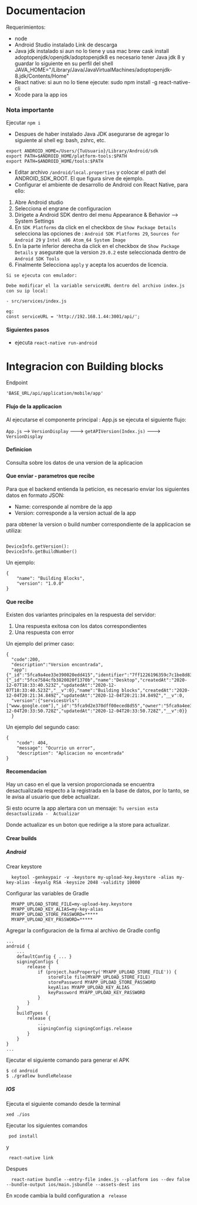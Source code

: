 
# Documentacion
Requerimientos: 
- node 
- Android Studio instalado Link de descarga 
- Java jdk instalado si aun no lo tiene y usa mac brew cask install adoptopenjdk/openjdk/adoptopenjdk8 es necesario tener Java jdk 8 y guardar lo siguiente en su perfil del shell JAVA_HOME="/Library/Java/JavaVirtualMachines/adoptopenjdk-8.jdk/Contents/Home" 
- React native: si aun no lo tiene ejecute: sudo npm install -g react-native-cli 
- Xcode para la app ios

### Nota importante
Ejecutar ```npm i```


- Despues de haber instalado Java JDK asegurarse de agregar lo siguiente al shell eg: bash, zshrc, etc.
```
export ANDROID_HOME=/Users/{TuUsuario}/Library/Android/sdk
export PATH=$ANDROID_HOME/platform-tools:$PATH
export PATH=$ANDROID_HOME/tools:$PATH
```
- Editar archivo `/android/local.properties` y colocar el path del ANDROID_SDK_ROOT. El que figura sirve de ejemplo.
- Configurar el ambiente de desarrollo de Android con React Native, para ello:
1. Abre Android studio
2. Selecciona el engrane de configuracion
3. Dirigete a Android SDK dentro del menu Appearance & Behavior --> System Settings
4. En ``` SDK Platforms ``` da click en el checkbox de ```Show Package Details ``` selecciona las opciones de : ```Android SDK Platforms 29```, ```Sources for Android 29``` y ```Intel x86 Atom_64 System Image```
5. En la parte inferior derecha da click en el checkbox de ```Show Package Details``` y asegurate que la version ``` 29.0.2 ``` este seleccionada dentro de ``` Android SDK Tools ```
6. Finalmente Selecciona ```apply``` y acepta los acuerdos de licencia.


```
Si se ejecuta con emulador:

Debe modificar el la variable serviceURL dentro del archivo index.js con su ip local:

- src/services/index.js

eg: 
const serviceURL = 'http://192.168.1.44:3001/api/';

```



#### Siguientes pasos

  - ejecuta ```react-native run-android```






# Integracion con Building blocks

Endpoint
```
'BASE_URL/api/application/mobile/app'
```
#### Flujo de la applicacion
Al ejecutarse el componente principal : App.js se ejecuta el siguiente flujo:

```App.js``` --> ```VersionDisplay``` ---> ```getAPIVersion(Index.js)``` ---> ```VersionDisplay```

#### Definicion

Consulta sobre los datos de una version de la aplicacion

#### Que enviar - parametros que recibe
Para que el backend entienda la peticion, es necesario enviar los siguientes datos en formato JSON:

- Name: corresponde al nombre de la app
- Version: corresponde a la version actual de la app

para obtener la version o build number correspondiente de la applicacion se utiliza:

``` 

DeviceInfo.getVersion():
DeviceInfo.getBuildNumber()

```


Un ejemplo:
```
{
    "name": "Building Blocks",
    "version": "1.0.0"
}
```

#### Que recibe
Existen dos variantes principales en la respuesta del servidor:
1. Una respuesta exitosa con los datos correspondientes
2. Una respuesta con error

Un ejemplo del primer caso:
```
{
  "code":200,
  "description":"Version encontrada",
  "app":{"_id":"5fca9a4ee33e390020edd415","identifier":"7ff1226196359c7c1be8d83e20d21735","description":"kldkeldklekdlekdlke","type":{"_id":"5fce7584cfb3820020f1370b","name":"Desktop","createdAt":"2020-12-07T18:33:40.523Z","updatedAt":"2020-12-07T18:33:40.523Z","__v":0},"name":"Building blocks","createdAt":"2020-12-04T20:21:34.849Z","updatedAt":"2020-12-04T20:21:34.849Z","__v":0,
  "version":{"servicesUrls":["www.google.com"],"_id":"5fca9d2e370dff00eced8d55","owner":"5fca9a4ee33e390020edd415","version":"2.2.2","minVersion":"2.2.2","createdAt":"2020-12-04T20:33:50.728Z","updatedAt":"2020-12-04T20:33:50.728Z","__v":0}}
  }
```

Un  ejemplo del segundo caso:

```
{
    "code": 404,
    "message": "Ocurrio un error",
    "description": "Aplicacion no encontrada"
}
```


#### Recomendacion
Hay un caso en el que la version proporcionada se encuentra desactualizada respecto a la registrada en la base de datos, por lo tanto, se le avisa al usuario que debe actualizar.

Si esto ocurre la app alertara con un mensaje:
```Tu version esta desactualizada -  Actualizar```

Donde actualizar es un boton que redirige a la store para actualizar.


#### Crear builds

##### Android

Crear keystore
```
  keytool -genkeypair -v -keystore my-upload-key.keystore -alias my-key-alias -keyalg RSA -keysize 2048 -validity 10000
```


Configurar las variables de Gradle
```
  MYAPP_UPLOAD_STORE_FILE=my-upload-key.keystore
  MYAPP_UPLOAD_KEY_ALIAS=my-key-alias
  MYAPP_UPLOAD_STORE_PASSWORD=*****
  MYAPP_UPLOAD_KEY_PASSWORD=*****

```

Agregar la configuracion de la firma al archivo de Gradle config
```
...
android {
    ...
    defaultConfig { ... }
    signingConfigs {
        release {
            if (project.hasProperty('MYAPP_UPLOAD_STORE_FILE')) {
                storeFile file(MYAPP_UPLOAD_STORE_FILE)
                storePassword MYAPP_UPLOAD_STORE_PASSWORD
                keyAlias MYAPP_UPLOAD_KEY_ALIAS
                keyPassword MYAPP_UPLOAD_KEY_PASSWORD
            }
        }
    }
    buildTypes {
        release {
            ...
            signingConfig signingConfigs.release
        }
    }
}
...
```


Ejecutar el siguiente comando para generar el APK
```
$ cd android
$ ./gradlew bundleRelease
```

##### IOS

Ejecuta el siguiente comando desde la terminal
```
xed ./ios
```

Ejecutar los siguientes comandos
```
 pod install
```

y

```
 react-native link
```

Despues
```
  react-native bundle --entry-file index.js --platform ios --dev false --bundle-output ios/main.jsbundle --assets-dest ios
```

En xcode cambia la build configuration a ``` release```
